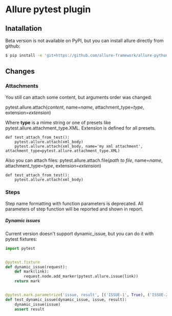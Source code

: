 # Allure pytest plugin

## Inatallation 
Beta version is not available on PyPI, but you can install allure directly from github:

```bash
$ pip install -e 'git+https://github.com/allure-framework/allure-python2.git#egg=pytest_allure_adaptor&subdirectory=allure-pytest'
```
## Changes

### Attachments
You still can attach some content, but arguments order was changed:

pytest.allure.attach(*content*, name=*name*,  attachment_type=*type*, extension=*extension*)

Where **type** is a mime string or one of presets like pytest.allure.attachment_type.XML. Extension is defined for all presets.

```
def test_attach_from_test():
    pytest.allure.attach(xml_body)
    pytest.allure.attach(xml_body, name='my xml attachment', attachment_type=pytest.allure.attachment_type.XML)

```

Also you can attach files:
pytest.allure.attach.file(*path to file*, name=*name*,  attachment_type=*type*, extension=*extension*)

```
def test_attach_from_test():
    pytest.allure.attach(xml_body)
```

### Steps
Step name formatting with function parameters is deprecated. All parameters of step function will be reported and shown in report.

##### Dynamic issues
Current version doesn't support dynamic_issue, but you can do it with pytest fixtures:
```python
import pytest


@pytest.fixture
def dynamic_issue(request):
    def mark(link):
        request.node.add_marker(pytest.allure.issue(link))
    return mark


@pytest.mark.parametrize('issue, result', [('ISSUE-1', True), ('ISSUE-2', False)])
def test_dynamic_issue(dynamic_issue, issue, result):
    dynamic_issue(issue)
    assert result
```
